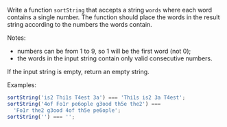 Write a function `sortString` that accepts a string `words` where each word contains
a single number. The function should place the words in the result string according
to the numbers the words contain.

Notes:

- numbers can be from 1 to 9, so 1 will be the first word (not 0);
- the words in the input string contain only valid consecutive numbers.

If the input string is empty, return an empty string.

Examples:

```javascript
sortString('is2 Thi1s T4est 3a') === 'Thi1s is2 3a T4est';
sortString('4of Fo1r pe6ople g3ood th5e the2') ===
  'Fo1r the2 g3ood 4of th5e pe6ople';
sortString('') === '';
```
